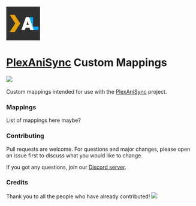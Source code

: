 <a href="https://github.com/RickDB/PlexAniSync"><img src="./.github/assets/logo.png" width="90"/></a>

<h1><a href="https://github.com/RickDB/PlexAniSync">PlexAniSync</a> Custom Mappings</h1> <a title="Discord server" href="https://discord.gg/g3aQSAMn"><img src="https://img.shields.io/discord/903407293541023754.svg?label=&labelColor=6A7EC2&color=7389D8&logo=discord&logoColor=FFFFFF"></a>

Custom mappings intended for use with the [PlexAniSync](https://github.com/RickDB/PlexAniSync) project.

### Mappings

List of mappings here maybe?

### Contributing

Pull requests are welcome. For questions and major changes, please open an issue first to discuss what you would like to change.

If you got any questions, join our [Discord server](https://discord.gg/g3aQSAMn).

### Credits

Thank you to all the people who have already contributed!
<a href="https://github.com/RickDB/PlexAniSync-Custom-Mappings/graphs/contributors">
    <img src="https://contrib.rocks/image?repo=RickDB/PlexAniSync-Custom-Mappings">
</a>